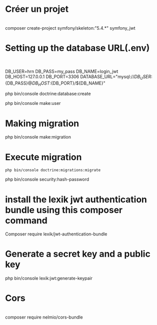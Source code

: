 # Créer un projet
<br/>
composer create-project symfony/skeleton:"5.4.*" symfony_jwt
<br/>

# Setting up the database URL(.env)
<br/>

DB_USER=hrn	
DB_PASS=my_pass	
DB_NAME=login_jwt	
DB_HOST=127.0.0.1
DB_PORT=3306
DATABASE_URL="mysql://${DB_USER}:${DB_PASS}@${DB_HOST}:${DB_PORT}/${DB_NAME}"

php bin/console doctrine:database:create

php bin/console make:user

# Making migration
php bin/console make:migration
# Execute migration
	php bin/console doctrine:migrations:migrate

php bin/console security:hash-password

# install the lexik jwt authentication bundle using this composer command
Composer require lexik/jwt-authentication-bundle

# Generate a secret key and a public key
php bin/console lexik:jwt:generate-keypair

# Cors 
<br/>
composer require nelmio/cors-bundle